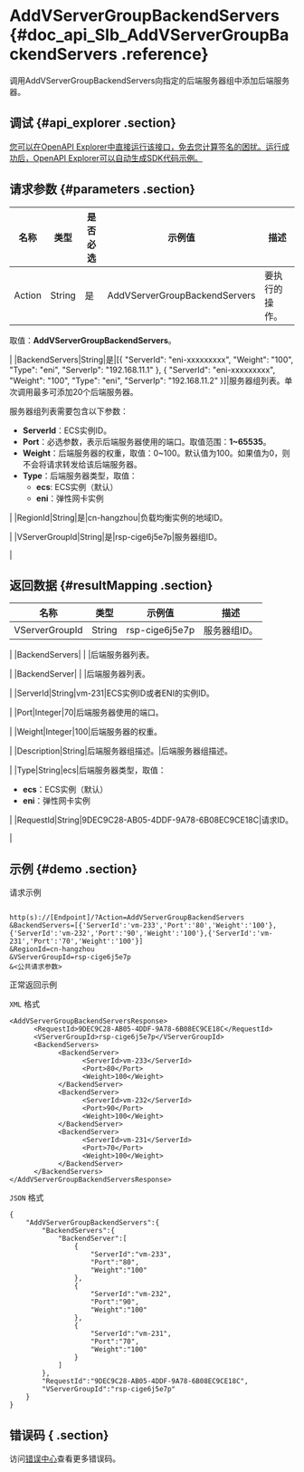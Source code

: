 # AddVServerGroupBackendServers {#doc_api_Slb_AddVServerGroupBackendServers .reference}

调用AddVServerGroupBackendServers向指定的后端服务器组中添加后端服务器。

## 调试 {#api_explorer .section}

[您可以在OpenAPI Explorer中直接运行该接口，免去您计算签名的困扰。运行成功后，OpenAPI Explorer可以自动生成SDK代码示例。](https://api.aliyun.com/#product=Slb&api=AddVServerGroupBackendServers&type=RPC&version=2014-05-15)

## 请求参数 {#parameters .section}

|名称|类型|是否必选|示例值|描述|
|--|--|----|---|--|
|Action|String|是|AddVServerGroupBackendServers|要执行的操作。

 取值：**AddVServerGroupBackendServers**。

 |
|BackendServers|String|是|\[\{ "ServerId": "eni-xxxxxxxxx", "Weight": "100", "Type": "eni", "ServerIp": "192.168.11.1" \}, \{ "ServerId": "eni-xxxxxxxxx", "Weight": "100", "Type": "eni", "ServerIp": "192.168.11.2" \}\]|服务器组列表。单次调用最多可添加20个后端服务器。

 服务器组列表需要包含以下参数：

 -   **ServerId**：ECS实例ID。
-   **Port**：必选参数，表示后端服务器使用的端口。取值范围：**1~65535**。
-   **Weight**：后端服务器的权重，取值：0~100。默认值为100。如果值为0，则不会将请求转发给该后端服务器。
-   **Type**：后端服务器类型，取值：
    -   **ecs**: ECS实例（默认）
    -   **eni**：弹性网卡实例

 |
|RegionId|String|是|cn-hangzhou|负载均衡实例的地域ID。

 |
|VServerGroupId|String|是|rsp-cige6j5e7p|服务器组ID。

 |

## 返回数据 {#resultMapping .section}

|名称|类型|示例值|描述|
|--|--|---|--|
|VServerGroupId|String|rsp-cige6j5e7p|服务器组ID。

 |
|BackendServers| | |后端服务器列表。

 |
|BackendServer| | |后端服务器列表。

 |
|ServerId|String|vm-231|ECS实例ID或者ENI的实例ID。

 |
|Port|Integer|70|后端服务器使用的端口。

 |
|Weight|Integer|100|后端服务器的权重。

 |
|Description|String|后端服务器组描述。|后端服务器组描述。

 |
|Type|String|ecs|后端服务器类型，取值：

 -   **ecs**：ECS实例（默认）
-   **eni**：弹性网卡实例

 |
|RequestId|String|9DEC9C28-AB05-4DDF-9A78-6B08EC9CE18C|请求ID。

 |

## 示例 {#demo .section}

请求示例

``` {#request_demo}

http(s)://[Endpoint]/?Action=AddVServerGroupBackendServers
&BackendServers=[{'ServerId':'vm-233','Port':'80','Weight':'100'},{'ServerId':'vm-232','Port':'90','Weight':'100'},{'ServerId':'vm-231','Port':'70','Weight':'100'}]
&RegionId=cn-hangzhou
&VServerGroupId=rsp-cige6j5e7p
&<公共请求参数>

```

正常返回示例

`XML` 格式

``` {#xml_return_success_demo}
<AddVServerGroupBackendServersResponse>
      <RequestId>9DEC9C28-AB05-4DDF-9A78-6B08EC9CE18C</RequestId>
      <VServerGroupId>rsp-cige6j5e7p</VServerGroupId>
      <BackendServers>
            <BackendServer>
                  <ServerId>vm-233</ServerId>
                  <Port>80</Port>
                  <Weight>100</Weight>
            </BackendServer>
            <BackendServer>
                  <ServerId>vm-232</ServerId>
                  <Port>90</Port>
                  <Weight>100</Weight>
            </BackendServer>
            <BackendServer>
                  <ServerId>vm-231</ServerId>
                  <Port>70</Port>
                  <Weight>100</Weight>
            </BackendServer>
      </BackendServers>
</AddVServerGroupBackendServersResponse>
```

`JSON` 格式

``` {#json_return_success_demo}
{
	"AddVServerGroupBackendServers":{
		"BackendServers":{
			"BackendServer":[
				{
					"ServerId":"vm-233",
					"Port":"80",
					"Weight":"100"
				},
				{
					"ServerId":"vm-232",
					"Port":"90",
					"Weight":"100"
				},
				{
					"ServerId":"vm-231",
					"Port":"70",
					"Weight":"100"
				}
			]
		},
		"RequestId":"9DEC9C28-AB05-4DDF-9A78-6B08EC9CE18C",
		"VServerGroupId":"rsp-cige6j5e7p"
	}
}
```

## 错误码 { .section}

访问[错误中心](https://error-center.alibabacloud.com/status/product/Slb)查看更多错误码。

